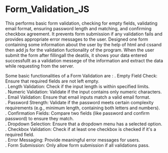 # Form_Validation_JS

This performs basic form validation, checking for empty fields, validating email format, ensuring password length and matching, and confirming checkbox agreement. It prevents form submission if any validation fails and provides appropriate error messages to the user. Designed one form containing some information about the user by the help of html and cssand then add js for the validation fuctionality of the program. When the user submit the form after fillingall the deatils, it shows your data entered successfullt as a validation messege of the information and extract the data while requesting from the server.<br>

Some basic functionalities of a Form Validation are :
. Empty Field Check: Ensure that required fields are not left empty.<br>
. Length Validation: Check if the input length is within specified limits.<br>
. Numeric Validation: Validate if the input contains only numeric characters.<br>
. Email Validation: Ensure that email inputs match a valid email format.<br>
. Password Strength: Validate if the password meets certain complexity requirements (e.g., minimum length, containing both letters and numbers).<br>
. Confirmation Fields: Compare two fields (like password and confirm password) to ensure they match.<br>
. Dropdown Selection: Ensure that a dropdown menu has a selected option.<br>
. Checkbox Validation: Check if at least one checkbox is checked if it's a required field.<br>
. Error Messaging: Provide meaningful error messages for users.<br>
. Form Submission: Only allow form submission if all validations pass.
